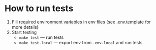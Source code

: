 # How to run tests

1. Fill required environment variables in env files (see [.env.template](../../../.env.template) for more details)
2. Start testing
   * `make test` — run tests
   * `make test-local` — export env from `.env.local` and run tests
